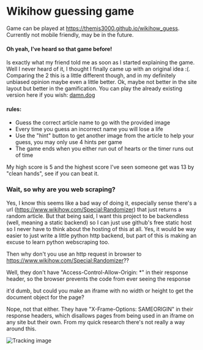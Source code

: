 # Wikihow guessing game
Game can be played at https://themis3000.github.io/wikihow_guess. Currently not mobile friendly, may be in the future.

#### Oh yeah, I've heard so that game before!
Is exactly what my friend told me as soon as I started explaining the game. Well I never heard of it, I thought I finally
came up with an original idea :(. Comparing the 2 this is a little different though, and in my definitely unbiased opinion
maybe even a little better. Ok, maybe not better in the site layout but better in the gamification. You can play the already
existing version here if you wish: [damn.dog](https://damn.dog/)

#### rules:
* Guess the correct article name to go with the provided image
* Every time you guess an incorrect name you will lose a life
* Use the "hint" button to get another image from the article to help your guess, you may only use 4 hints per game
* The game ends when you either run out of hearts or the timer runs out of time

My high score is 5 and the highest score I've seen someone get was 13 by "clean hands", see if you can beat it.

### Wait, so why are you web scraping?
Yes, I know this seems like a bad way of doing it, especially sense there's a url (https://www.wikihow.com/Special:Randomizer)
that just returns a random article. But that being said, I want this project to be backendless (well, meaning a static backend)
so I can just use github's free static host so I never have to think about the hosting of this at all. Yes, it would
be way easier to just write a little python http backend, but part of this is making an excuse to learn python webscraping
too.

Then why don't you use an http request in browser to https://www.wikihow.com/Special:Randomizer??

Well, they don't have "Access-Control-Allow-Origin: *" in their response header, so the browser prevents the
code from ever seeing the response

it'd dumb, but could you make an iframe with no width or height to get the document object for the page?

Nope, not that either. They have "X-Frame-Options: SAMEORIGIN" in their response headers, which disallows pages from
being used in an iframe on any site but their own. From my quick research there's not really a way around this.

![Tracking image](https://imgtraker.herokuapp.com/img/L5kv9YzK.jpeg)
